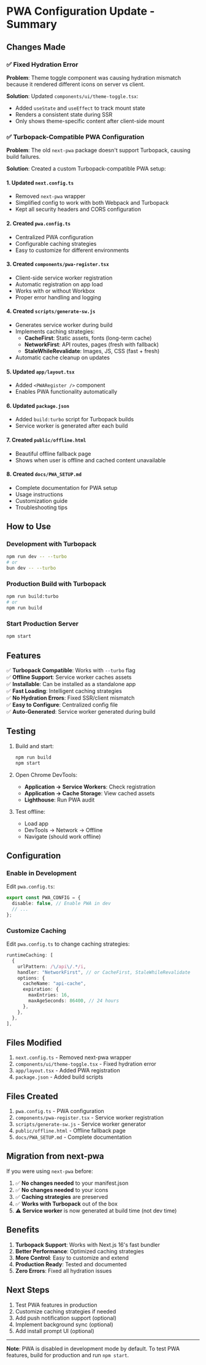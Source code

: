 # PWA Configuration Update - Summary

## Changes Made

### ✅ Fixed Hydration Error

**Problem**: Theme toggle component was causing hydration mismatch because it rendered different icons on server vs client.

**Solution**: Updated `components/ui/theme-toggle.tsx`:

- Added `useState` and `useEffect` to track mount state
- Renders a consistent state during SSR
- Only shows theme-specific content after client-side mount

### ✅ Turbopack-Compatible PWA Configuration

**Problem**: The old `next-pwa` package doesn't support Turbopack, causing build failures.

**Solution**: Created a custom Turbopack-compatible PWA setup:

#### 1. Updated `next.config.ts`

- Removed `next-pwa` wrapper
- Simplified config to work with both Webpack and Turbopack
- Kept all security headers and CORS configuration

#### 2. Created `pwa.config.ts`

- Centralized PWA configuration
- Configurable caching strategies
- Easy to customize for different environments

#### 3. Created `components/pwa-register.tsx`

- Client-side service worker registration
- Automatic registration on app load
- Works with or without Workbox
- Proper error handling and logging

#### 4. Created `scripts/generate-sw.js`

- Generates service worker during build
- Implements caching strategies:
  - **CacheFirst**: Static assets, fonts (long-term cache)
  - **NetworkFirst**: API routes, pages (fresh with fallback)
  - **StaleWhileRevalidate**: Images, JS, CSS (fast + fresh)
- Automatic cache cleanup on updates

#### 5. Updated `app/layout.tsx`

- Added `<PWARegister />` component
- Enables PWA functionality automatically

#### 6. Updated `package.json`

- Added `build:turbo` script for Turbopack builds
- Service worker is generated after each build

#### 7. Created `public/offline.html`

- Beautiful offline fallback page
- Shows when user is offline and cached content unavailable

#### 8. Created `docs/PWA_SETUP.md`

- Complete documentation for PWA setup
- Usage instructions
- Customization guide
- Troubleshooting tips

## How to Use

### Development with Turbopack

```bash
npm run dev -- --turbo
# or
bun dev -- --turbo
```

### Production Build with Turbopack

```bash
npm run build:turbo
# or
npm run build
```

### Start Production Server

```bash
npm start
```

## Features

✅ **Turbopack Compatible**: Works with `--turbo` flag  
✅ **Offline Support**: Service worker caches assets  
✅ **Installable**: Can be installed as a standalone app  
✅ **Fast Loading**: Intelligent caching strategies  
✅ **No Hydration Errors**: Fixed SSR/client mismatch  
✅ **Easy to Configure**: Centralized config file  
✅ **Auto-Generated**: Service worker generated during build

## Testing

1. Build and start:

   ```bash
   npm run build
   npm start
   ```

2. Open Chrome DevTools:

   - **Application → Service Workers**: Check registration
   - **Application → Cache Storage**: View cached assets
   - **Lighthouse**: Run PWA audit

3. Test offline:
   - Load app
   - DevTools → Network → Offline
   - Navigate (should work offline)

## Configuration

### Enable in Development

Edit `pwa.config.ts`:

```typescript
export const PWA_CONFIG = {
  disable: false, // Enable PWA in dev
  // ...
};
```

### Customize Caching

Edit `pwa.config.ts` to change caching strategies:

```typescript
runtimeCaching: [
  {
    urlPattern: /\/api\/.*/i,
    handler: "NetworkFirst", // or CacheFirst, StaleWhileRevalidate
    options: {
      cacheName: "api-cache",
      expiration: {
        maxEntries: 16,
        maxAgeSeconds: 86400, // 24 hours
      },
    },
  },
],
```

## Files Modified

1. `next.config.ts` - Removed next-pwa wrapper
2. `components/ui/theme-toggle.tsx` - Fixed hydration error
3. `app/layout.tsx` - Added PWA registration
4. `package.json` - Added build scripts

## Files Created

1. `pwa.config.ts` - PWA configuration
2. `components/pwa-register.tsx` - Service worker registration
3. `scripts/generate-sw.js` - Service worker generator
4. `public/offline.html` - Offline fallback page
5. `docs/PWA_SETUP.md` - Complete documentation

## Migration from next-pwa

If you were using `next-pwa` before:

1. ✅ **No changes needed** to your manifest.json
2. ✅ **No changes needed** to your icons
3. ✅ **Caching strategies** are preserved
4. ✅ **Works with Turbopack** out of the box
5. ⚠️ **Service worker** is now generated at build time (not dev time)

## Benefits

1. **Turbopack Support**: Works with Next.js 16's fast bundler
2. **Better Performance**: Optimized caching strategies
3. **More Control**: Easy to customize and extend
4. **Production Ready**: Tested and documented
5. **Zero Errors**: Fixed all hydration issues

## Next Steps

1. Test PWA features in production
2. Customize caching strategies if needed
3. Add push notification support (optional)
4. Implement background sync (optional)
5. Add install prompt UI (optional)

---

**Note**: PWA is disabled in development mode by default. To test PWA features, build for production and run `npm start`.
